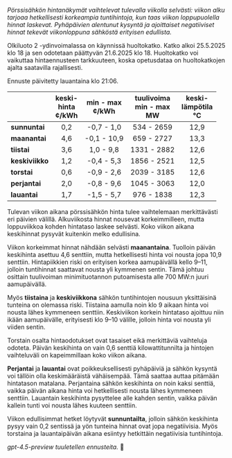 *Pörssisähkön hintanäkymät vaihtelevat tulevalla viikolla selvästi: viikon alku tarjoaa hetkellisesti korkeampia tuntihintoja, kun taas viikon loppupuolella hinnat laskevat. Pyhäpäivien alentunut kysyntä ja ajoittaiset negatiiviset hinnat tekevät viikonloppuna sähköstä erityisen edullista.*

Olkiluoto 2 -ydinvoimalassa on käynnissä huoltokatko. Katko alkoi 25.5.2025 klo 18 ja sen odotetaan päättyvän 21.6.2025 klo 18. Huoltokatko voi vaikuttaa hintaennusteen tarkkuuteen, koska opetusdataa on huoltokatkojen ajalta saatavilla rajallisesti.

Ennuste päivitetty lauantaina klo 21:06.

|              | keski-<br>hinta<br>¢/kWh | min - max<br>¢/kWh | tuulivoima<br>min - max<br>MW | keski-<br>lämpötila<br>°C |
|:-------------|:----------------:|:----------------:|:-------------:|:-------------:|
| **sunnuntai**    |       0,2        |    -0,7 - 1,0    |      534 - 2659      |      12,9      |
| **maanantai**    |       4,6        |   -0,1 - 10,9    |      659 - 2727      |      13,3      |
| **tiistai**      |       3,6        |    1,0 - 9,8     |     1331 - 2882      |      12,6      |
| **keskiviikko**  |       1,2        |   -0,4 - 5,3     |     1856 - 2521      |      12,5      |
| **torstai**      |       0,6        |   -0,9 - 2,6     |     2039 - 3185      |      12,6      |
| **perjantai**    |       2,0        |   -0,8 - 9,6     |     1045 - 3063      |      12,0      |
| **lauantai**     |       1,7        |   -1,5 - 5,7     |      976 - 1838      |      12,3      |

Tulevan viikon aikana pörssisähkön hinta tulee vaihtelemaan merkittävästi eri päivien välillä. Alkuviikosta hinnat nousevat korkeimmilleen, mutta loppuviikkoa kohden hintataso laskee selvästi. Koko viikon aikana keskihinnat pysyvät kuitenkin melko edullisina.

Viikon korkeimmat hinnat nähdään selvästi **maanantaina**. Tuolloin päivän keskihinta asettuu 4,6 senttiin, mutta hetkellisesti hinta voi nousta jopa 10,9 senttiin. Hintapiikkien riski on erityisen korkea aamupäivällä kello 9–11, jolloin tuntihinnat saattavat nousta yli kymmenen sentin. Tämä johtuu osittain tuulivoiman minimituotannon putoamisesta alle 700 MW:n juuri aamupäivällä.

Myös **tiistaina** ja **keskiviikkona** sähkön tuntihintojen nousuun yksittäisinä tunteina on olemassa riski. Tiistaina aamulla noin klo 9 aikaan hinta voi nousta lähes kymmeneen senttiin. Keskiviikon korkein hintataso ajoittuu niin ikään aamupäivälle, erityisesti klo 9–10 välille, jolloin hinta voi nousta yli viiden sentin.

Torstain osalta hintaodotukset ovat tasaiset eikä merkittäviä vaihteluja odoteta. Päivän keskihinta on vain 0,6 senttiä kilowattitunnilta ja hintojen vaihteluväli on kapeimmillaan koko viikon aikana.

**Perjantai** ja **lauantai** ovat poikkeuksellisesti pyhäpäiviä ja sähkön kysyntä voi tällöin olla keskimääräistä vähäisempää. Tämä saattaa auttaa pitämään hintatason matalana. Perjantaina sähkön keskihinta on noin kaksi senttiä, vaikka päivän aikana hinta voi hetkellisesti nousta lähes kymmeneen senttiin. Lauantain keskihinta pysyttelee alle kahden sentin, vaikka päivän kallein tunti voi nousta lähes kuuteen senttiin.

Viikon edullisimmat hetket löytyvät **sunnuntailta**, jolloin sähkön keskihinta pysyy vain 0,2 sentissä ja yön tunteina hinnat ovat jopa negatiivisia. Myös torstaina ja lauantaipäivän aikana esiintyy hetkittäin negatiivisia tuntihintoja.

*gpt-4.5-preview tuuletellen ennusteita.* 🍃

